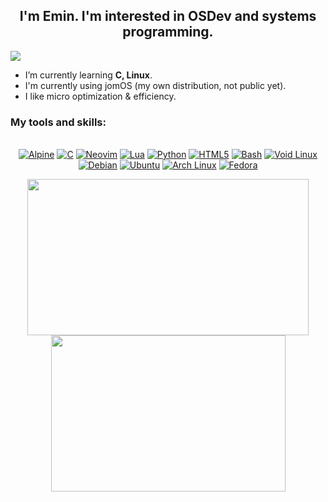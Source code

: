 <h2 align="center">I'm Emin. I'm interested in OSDev and systems programming.</b></h2>

<a href="#"><img src="https://komarev.com/ghpvc/?username=xeome"></img></a>

* I’m currently learning <b>C, Linux</b>.</br>
* I'm currently using jomOS (my own distribution, not public yet).</br>
* I like micro optimization & efficiency.</br>

### My tools and skills:

<p align="center"><br>
<a href="https://www.alpinelinux.org/"><img alt="Alpine" src="https://img.shields.io/badge/Alpine_Linux-%230D597F.svg?style=for-the-badge&logo=alpine-linux&logoColor=white"></img></a>
<a href="http://www.open-std.org/jtc1/sc22/wg14/"><img alt="C" src="https://img.shields.io/badge/c-%2300599C.svg?style=for-the-badge&logo=c&logoColor=white"></img></a>
<a href="https://neovim.io//"><img alt="Neovim" src="https://img.shields.io/badge/NeoVim-%2357A143.svg?&style=for-the-badge&logo=neovim&logoColor=white"></img></a>
<a href="https://www.lua.org/"><img alt="Lua" src="https://img.shields.io/badge/lua-000080?style=for-the-badge&logo=lua&logoColor=white"></img></a>
<a href="https://python.org"><img alt="Python" src="https://img.shields.io/badge/Python-4584B6?style=for-the-badge&logo=python&logoColor=white"></img></a>
<a href="https://developer.mozilla.org/en-US/docs/Glossary/HTML5"><img alt="HTML5" src="https://img.shields.io/badge/HTML5-E44D26?style=for-the-badge&logo=html5&logoColor=white"></img></a>
<a href="https://www.gnu.org/software/bash"><img alt="Bash" src="https://img.shields.io/badge/Bash-121011?style=for-the-badge&logo=gnu-bash&logoColor=white"></img></a>
<a href="https://voidlinux.org"><img alt="Void Linux" src="https://img.shields.io/badge/Void_Linux-478061?style=for-the-badge&logo=void-linux&logoColor=white"></img></a>
<a href="https://debian.org"><img alt="Debian" src="https://img.shields.io/badge/Debian-A80030?style=for-the-badge&logo=debian&logoColor=white"></img></a>
<a href="https://ubuntu.com"><img alt="Ubuntu" src="https://img.shields.io/badge/Ubuntu-E95420?style=for-the-badge&logo=ubuntu&logoColor=white"></img></a>
<a href="https://archlinux.org"><img alt="Arch Linux" src="https://img.shields.io/badge/Arch_Linux-1793D1?style=for-the-badge&logo=arch-linux&logoColor=white"></img></a>
<a href="https://getfedora.org"><img alt="Fedora" src="https://img.shields.io/badge/Fedora-51A2DA?style=for-the-badge&logo=fedora&logoColor=white"></img></a>
</br></p>


<p align="center">
<img height=250 width=450 src="https://github-readme-stats.vercel.app/api?username=xeome&show_icons=true&theme=dark"></img>
<img height=250 width=375 src="https://github-readme-stats.vercel.app/api/top-langs/?username=xeome&langs_count=9&layout=compact&theme=dark"></img>
</p>
